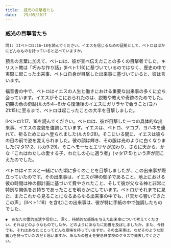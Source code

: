 ```yaml
---
title:  威光の目撃者たち
date:   29/05/2017
---
```


### 威光の目撃者たち

`問1: IIペトロ1:16~18を読んでください。イエスを信じるための証拠として、ペトロはほかにどんなものを持っていると述べていますか。`

預言の言葉に加えて、ペトロは、彼が宣べ伝えたことの多くの目撃者でした。キリスト教は「巧みな作り話」(IIペト1:16)に基づいているのではなく、歴史の中で実際に起こった出来事、ペトロ自身が目撃した出来事に基づいていると、彼は言います。

福音書の中で、ペトロはイエスの人生と働きにおける重要な出来事の多くに立ち会っています。イエスがそこにおられたのは、説教や教えや奇跡のためでした。初期の魚の奇跡(ルカ5:4∼6)から復活後のイエスにガリラヤで会うこと(ヨハ21:15)に至るまで、ペトロは起こったことの大半を目撃しました。

IIペトロ1:17、18を読んでください。ペトロは、彼が目撃した一つの具体的な出来事、イエスの変貌を強調しています。イエスは、ペトロ、ヤコブ、ヨハネを連れて、祈るために山へ登られました(ルカ9:28)。そこにいる間に、イエスは彼らの目の前で姿を変えられました。彼の顔は輝き、その服は光のように白くなりました(マタ17:2、ルカ9:29)。そこへモーセとエリヤが加わり、さらに天から、かな「これはわたしの愛する子、わたしの心に適う者」(マタ17:5)という声が聞こえたのでした。

ペトロはイエスと一緒にいた頃に多くのことを目撃しましたが、この出来事が際立っていたのです。その出来事は、イエスが神の御子であること、地上における彼の時間は神の御計画に基づいて費やされたこと、そして彼が父なる神と非常に特別な関係をお持ちであったことを明らかにしています。ペトロがそれまでに見た、またこれから見ることになるあらゆる出来事の中でも、(「天から響いてきたこの声」〔IIペト1:18〕を含む)この出来事は、彼が特に手紙の中で強調したものでした。

`◆　あなたの霊的生活や信仰に、深く、持続的な感銘を与えた出来事について考えてください。それはどのようなものでしたか。どのようにあなたに影響を及ぼしましたか。また、今日でも、それはあなたにとってどんな意味を持っていますか。その出来事は、なぜそのような影響力を持っていたのだと思いますか。あなたの答えを安息日学校のクラスで発表してください。`
